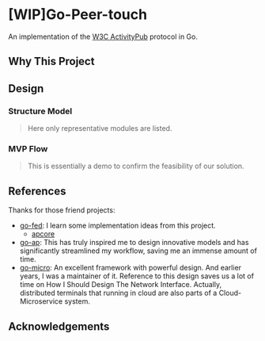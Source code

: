 # [WIP]Go-Peer-touch

An implementation of the [W3C ActivityPub](https://www.w3.org/TR/activitypub/) protocol in Go.

## Why This Project

## Design

### Structure Model
> Here only representative modules are listed.

### MVP Flow
> This is essentially a demo to confirm the feasibility of our solution.

## References
Thanks for those friend projects:  <br />
* [go-fed](https://github.com/go-fed/activity): I learn some implementation ideas from this project. <br />
  * [apcore](https://github.com/go-fed/activity) 
* [go-ap](https://github.com/go-ap/activitypub): This has truly inspired me to design innovative models and has significantly streamlined my workflow, saving me an immense amount of time. <br />
* [go-micro](https://github.com/micro/go-micro): An excellent framework with powerful design. And earlier years, I was a maintainer of it. Reference to this design saves us a lot of time on How I Should Design The Network Interface. Actually, distributed terminals that running in cloud are also parts of a Cloud-Microservice system.  <br />

## Acknowledgements

